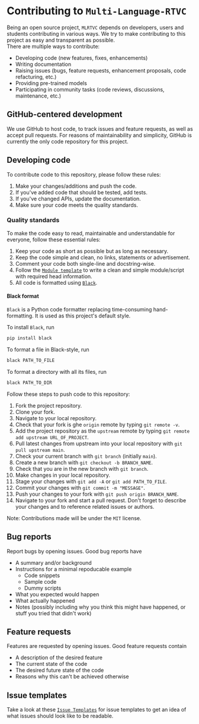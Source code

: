 # Contributing to ``Multi-Language-RTVC``

Being an open source project, ``MLRTVC`` depends on developers, users and students contributing in
various ways. We try to make contributing to this project as easy and transparent as possible.  
There are multiple ways to contribute:

- Developing code (new features, fixes, enhancements)
- Writing documentation
- Raising issues (bugs, feature requests, enhancement proposals, code refacturing, etc.)
- Providing pre-trained models
- Participating in community tasks (code reviews, discussions, maintenance, etc.)

## GitHub-centered development

We use GitHub to host code, to track issues and feature requests, as well as accept pull requests.
For reasons of maintainability and simplicity, GitHub is currently the only code repository for
this project.

## Developing code

To contribute code to this repository, please follow these rules:

1. Make your changes/additions and push the code.
2. If you've added code that should be tested, add tests.
3. If you've changed APIs, update the documentation.
4. Make sure your code meets the quality standards.

### Quality standards

To make the code easy to read, maintainable and understandable for everyone, follow these
essential rules:

1. Keep your code as short as possible but as long as necessary.
2. Keep the code simple and clean, no links, statements or advertisement.
3. Comment your code both single-line and docstring-wise.
4. Follow the [``Module template``](code_templates/module_template.md) to write a
clean and simple module/script with required head information.
5. All code is formatted using [``Black``](https://pypi.org/project/black/).

#### Black format

``Black`` is a Python code formatter replacing time-consuming hand-formatting.
It is used as this project's default style.

To install ``Black``, run

```python
pip install black
```

To format a file in Black-style, run

```python
black PATH_TO_FILE
```

To format a directory with all its files, run

```python
black PATH_TO_DIR
```

Follow these steps to push code to this repository:

1. Fork the project repository.
2. Clone your fork.
3. Navigate to your local repository.
4. Check that your fork is ghe ``origin`` remote by typing ``git remote -v``.
5. Add the project repository as the ``upstream`` remote by typing ``git remote add upstream URL_OF_PROJECT``.
6. Pull latest changes from upstream into your local repository with ``git pull upstream main``.
7. Check your current branch with ``git branch`` (initially ``main``).
8. Create a new branch with ``git checkout -b BRANCH_NAME``.
9. Check that you are in the new branch with ``git branch``.
10. Make changes in your local repository.
11. Stage your changes with ``git add -A`` or ``git add PATH_TO_FILE``.
12. Commit your changes with ``git commit -m "MESSAGE"``.
13. Push your changes to your fork with ``git push origin BRANCH_NAME``.
14. Navigate to your fork and start a pull request. Don't forget to describe your changes and to
reference related issues or authors.

Note: Contributions made will be under the ``MIT`` license.

## Bug reports

Report bugs by opening issues. Good bug reports have

- A summary and/or background
- Instructions for a minimal repoducable example
  - Code snippets
  - Sample code
  - Dummy scripts
- What you expected would happen
- What actually happened
- Notes (possibly including why you think this might have happened, or stuff you tried that didn't work)

## Feature requests

Features are requested by opening issues. Good feature requests contain

- A description of the desired feature
- The current state of the code
- The desired future state of the code
- Reasons why this can't be achieved otherwise

## Issue templates

Take a look at these [``Issue Templates``](issue_templates) for issue templates to get an idea of what issues should
look like to be readable.
